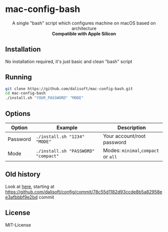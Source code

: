 # mac-config-bash

<p align='center'>A single "bash" script which configures machine on macOS based on architecture<br/><b>Compatible with Apple Silicon</b></p>

## Installation

No installation required, it's just basic and clean "bash" script

## Running

```bash
git clone https://github.com/dalisoft/mac-config-bash.git
cd mac-config-bash
./install.sh "YOUR_PASSWORD" "MODE"
```

## Options

| Option   | Example                             | Description                         |
| -------- | ----------------------------------- | ----------------------------------- |
| Password | `./install.sh "1234" "MODE"`        | Your account/root password          |
| Mode     | `./install.sh "PASSWORD" "compact"` | Modes: `minimal`,`compact` or `all` |

## Old history

Look at [here](https://github.com/dalisoft/config/commits/master), starting at <https://github.com/dalisoft/config/commit/78c55d1182d93ccde8b5a82958ee3afbbbf9e2bd> commit

## License

MIT-License
